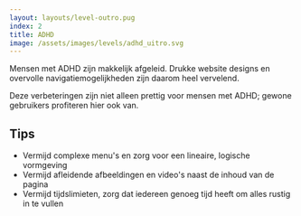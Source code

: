 ```yaml
---
layout: layouts/level-outro.pug
index: 2
title: ADHD
image: /assets/images/levels/adhd_uitro.svg
---
```


Mensen met ADHD zijn makkelijk afgeleid. Drukke website designs en overvolle navigatiemogelijkheden zijn daarom heel vervelend.

Deze verbeteringen zijn niet alleen prettig voor mensen met ADHD; gewone gebruikers profiteren hier ook van.

## Tips

* Vermijd complexe menu's en zorg voor een lineaire, logische vormgeving
* Vermijd afleidende afbeeldingen en video's naast de inhoud van de pagina
* Vermijd tijdslimieten, zorg dat iedereen genoeg tijd heeft om alles rustig in te vullen